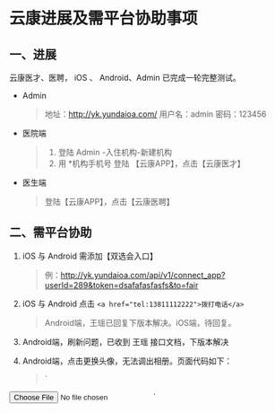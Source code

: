 # 云康进展及需平台协助事项

## 一、进展
云康医才、医聘， iOS 、 Android、Admin 已完成一轮完整测试。

- Admin
  > 地址：http://yk.yundaioa.com/
    用户名：admin
    密码：123456

- 医院端
  > 1. 登陆 Admin -入住机构-新建机构
  > 2. 用 *机构手机号 登陆 【云康APP】，点击【云康医才】

- 医生端
  > 登陆【云康APP】，点击【云康医聘】

## 二、需平台协助
1. iOS 与 Android 需添加【双选会入口】
   > 例：http://yk.yundaioa.com/api/v1/connect_app?userId=289&token=dsafafasfasfs&to=fair


2.  iOS 与 Android  点击 `<a href="tel:13811112222">拨打电话</a>`
    > Android端，王瑶已回复下版本解决。iOS端，待回复。
3. Android端，刷新问题，已收到 王瑶 接口文档，下版本解决
4. Android端，点击更换头像，无法调出相册。页面代码如下：
    >`
 <input class="file optional" type="file" name="user[avatar]" id="user_avatar">
 `
